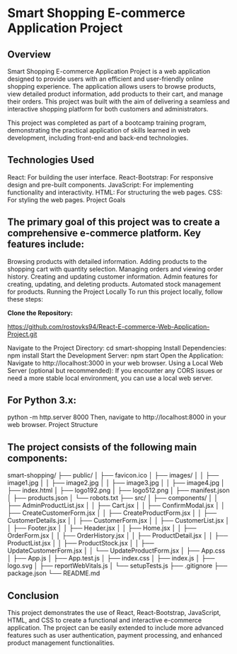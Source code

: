# Smart Shopping E-commerce Application Project

## Overview

Smart Shopping E-commerce Application Project is a web application designed to provide users with an efficient and user-friendly online shopping experience. The application allows users to browse products, view detailed product information, add products to their cart, and manage their orders. This project was built with the aim of delivering a seamless and interactive shopping platform for both customers and administrators.

This project was completed as part of a bootcamp training program, demonstrating the practical application of skills learned in web development, including front-end and back-end technologies.

## Technologies Used

React: For building the user interface.
React-Bootstrap: For responsive design and pre-built components.
JavaScript: For implementing functionality and interactivity.
HTML: For structuring the web pages.
CSS: For styling the web pages.
Project Goals

## The primary goal of this project was to create a comprehensive e-commerce platform. Key features include:

Browsing products with detailed information.
Adding products to the shopping cart with quantity selection.
Managing orders and viewing order history.
Creating and updating customer information.
Admin features for creating, updating, and deleting products.
Automated stock management for products. Running the Project Locally
To run this project locally, follow these steps:

**Clone the Repository:**

https://github.com/rostovks94/React-E-commerce-Web-Application-Project.git

Navigate to the Project Directory: cd smart-shopping
Install Dependencies: npm install
Start the Development Server: npm start
Open the Application: Navigate to http://localhost:3000 in your web browser.
Using a Local Web Server (optional but recommended): If you encounter any CORS issues or need a more stable local environment, you can use a local web server.

## For Python 3.x:

python -m http.server 8000 Then, navigate to http://localhost:8000 in your web browser. Project Structure

## The project consists of the following main components:

smart-shopping/
├── public/
│   ├── favicon.ico
│   ├── images/
│   │   ├── image1.jpg
│   │   ├── image2.jpg
│   │   ├── image3.jpg
│   │   ├── image4.jpg
│   ├── index.html
│   ├── logo192.png
│   ├── logo512.png
│   ├── manifest.json
│   ├── products.json
│   └── robots.txt
├── src/
│   ├── components/
│   │   ├── AdminProductList.jsx
│   │   ├── Cart.jsx
│   │   ├── ConfirmModal.jsx
│   │   ├── CreateCustomerForm.jsx
│   │   ├── CreateProductForm.jsx
│   │   ├── CustomerDetails.jsx
│   │   ├── CustomerForm.jsx
│   │   ├── CustomerList.jsx
│   │   ├── Footer.jsx
│   │   ├── Header.jsx
│   │   ├── Home.jsx
│   │   ├── OrderForm.jsx
│   │   ├── OrderHistory.jsx
│   │   ├── ProductDetail.jsx
│   │   ├── ProductList.jsx
│   │   ├── ProductStock.jsx
│   │   ├── UpdateCustomerForm.jsx
│   │   └── UpdateProductForm.jsx
│   ├── App.css
│   ├── App.js
│   ├── App.test.js
│   ├── index.css
│   ├── index.js
│   ├── logo.svg
│   ├── reportWebVitals.js
│   └── setupTests.js
├── .gitignore
├── package.json
└── README.md

## Conclusion

This project demonstrates the use of React, React-Bootstrap, JavaScript, HTML, and CSS to create a functional and interactive e-commerce application. The project can be easily extended to include more advanced features such as user authentication, payment processing, and enhanced product management functionalities.
